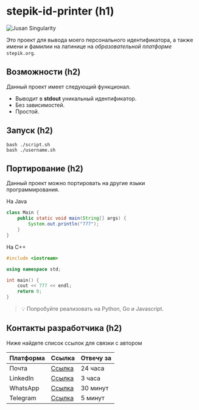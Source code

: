 # stepik-id-printer (h1)

![Jusan Singularity](https://ucarecdn.com/02b8ff49-8f2b-4ce9-be84-7d4bdc6b9b67/)

Это проект для вывода моего персонального идентификатора, а также имени и фамилии на латинице на *образовательной платформе* `stepik.org`.


## Возможности (h2)

Данный проект имеет следующий функционал.

- Выводит в **stdout** уникальный идентификатор.
- Без зависимостей.
- Простой.

## Запуск (h2)

```
bash ./script.sh
bash ./username.sh
```
## Портирование (h2)

Данный проект можно портировать на другие языки программирования.

На Java

```java
class Main {
    public static void main(String[] args) {
        System.out.println("777");
    }
}
```

На C++

```C++
#include <iostream>

using namespace std;

int main() {
    cout << 777 << endl;
    return 0;
}
```

> :bulb: Попробуйте реализовать на Python, Go и Javascript.

## Контакты разработчика (h2)

Ниже найдете список ссылок для связки с автором

| **Платформа** | **Ссылка** | **Отвечу за** |
| --------- | ------ | --------- |
| Почта     | [Ссылка](https://github.com/abakhytzhan/jusan) | 24 часа   |
| LinkedIn  | [Ссылка](https://github.com/abakhytzhan/jusan) | 3 часа    |
| WhatsApp  | [Ссылка](https://github.com/abakhytzhan/jusan) | 30 минут  |
| Telegram  | [Ссылка](https://github.com/abakhytzhan/jusan) | 5 минут   |

